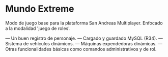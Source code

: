 # Mundo Extreme
Modo de juego base para la plataforma San Andreas Multiplayer. Enfocado a la modalidad 'juego de roles'.

— Un buen registro de personaje.
— Cargado y guardado MySQL (R34).
— Sistema de vehículos dinámicos.
— Máquinas expendedoras dinámicas.
— Otras funcionalidades básicas como comandos administrativos y de rol.
